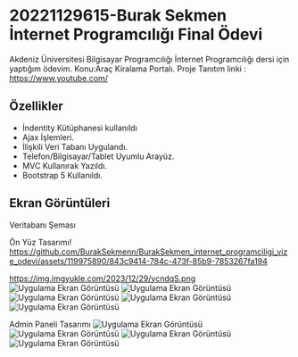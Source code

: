 
# 20221129615-Burak Sekmen İnternet Programcılığı Final Ödevi

Akdeniz Üniversitesi Bilgisayar Programcılığı İnternet Programcılığı dersi için yaptığım ödevim.
Konu:Araç Kiralama Portalı. Proje Tanıtım linki : https://www.youtube.com/


## Özellikler

- İndentity Kütüphanesi kullanıldı
- Ajax İşlemleri.
- İlişkili Veri Tabanı Uygulandı.
- Telefon/Bilgisayar/Tablet Uyumlu Arayüz.
- MVC Kullanırak Yazıldı.
- Bootstrap 5 Kullanıldı.


  
## Ekran Görüntüleri
Veritabanı Şeması



Ön Yüz Tasarımı!
https://github.com/BurakSekmenn/BurakSekmen_internet_programciligi_vize_odevi/assets/119975890/843c9414-784c-473f-85b9-7853267fa194

https://img.imgyukle.com/2023/12/29/ycndqS.png
![Uygulama Ekran Görüntüsü](https://img.imgyukle.com/2023/12/29/ycndqS.png)
![Uygulama Ekran Görüntüsü](https://img.imgyukle.com/2023/12/29/ycJP0b.png)
![Uygulama Ekran Görüntüsü](https://img.imgyukle.com/2023/12/29/ycnALG.png)
![Uygulama Ekran Görüntüsü](https://img.imgyukle.com/2023/12/29/ycn4bH.jpeg)
![Uygulama Ekran Görüntüsü](https://img.imgyukle.com/2023/12/29/ycn7of.jpeg)

Admin Paneli Tasarımı
![Uygulama Ekran Görüntüsü](https://img.imgyukle.com/2023/12/29/ycnfg1.jpeg)
![Uygulama Ekran Görüntüsü](https://img.imgyukle.com/2023/12/29/ycnbDU.jpeg)
![Uygulama Ekran Görüntüsü](https://img.imgyukle.com/2023/12/29/ycn9QA.jpeg)
![Uygulama Ekran Görüntüsü](https://img.imgyukle.com/2023/12/29/ycnZ5o.jpeg)
